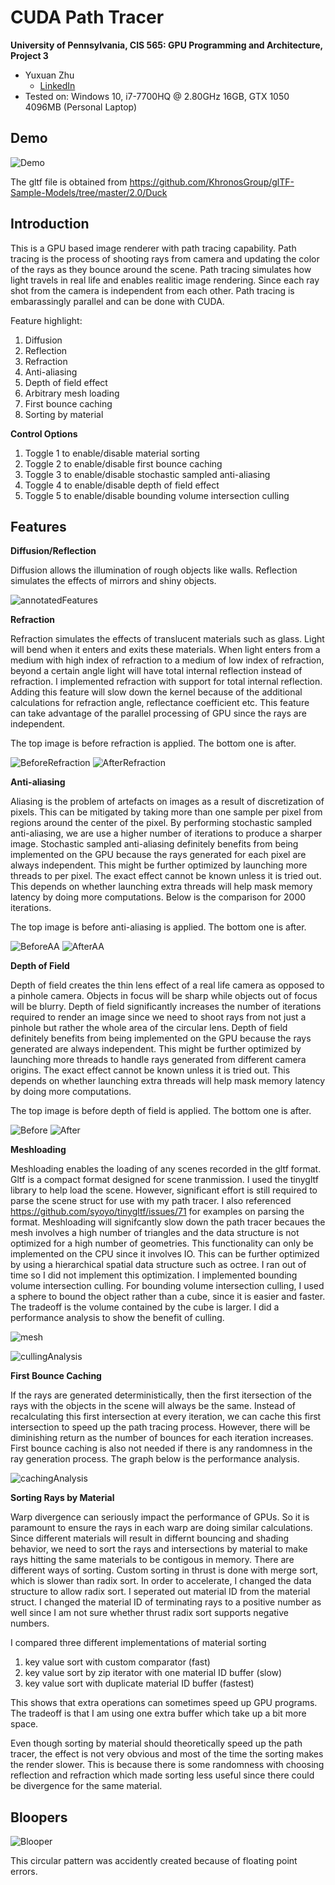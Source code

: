 CUDA Path Tracer
================

**University of Pennsylvania, CIS 565: GPU Programming and Architecture, Project 3**

* Yuxuan Zhu
  * [LinkedIn](https://www.linkedin.com/in/andrewyxzhu/)
* Tested on: Windows 10, i7-7700HQ @ 2.80GHz 16GB, GTX 1050 4096MB (Personal Laptop)

## Demo

![Demo](img/final.png)

The gltf file is obtained from https://github.com/KhronosGroup/glTF-Sample-Models/tree/master/2.0/Duck

## Introduction

This is a GPU based image renderer with path tracing capability. Path tracing is the process of shooting rays from camera and updating the color of the rays as they bounce around the scene. Path tracing simulates how light travels in real life and enables realitic image rendering. Since each ray shot from the camera is independent from each other. Path tracing is embarassingly parallel and can be done with CUDA.   

Feature highlight:
1. Diffusion
2. Reflection
3. Refraction
4. Anti-aliasing
5. Depth of field effect
6. Arbitrary mesh loading
7. First bounce caching
8. Sorting by material

**Control Options**
1. Toggle 1 to enable/disable material sorting
2. Toggle 2 to enable/disable first bounce caching
3. Toggle 3 to enable/disable stochastic sampled anti-aliasing
4. Toggle 4 to enable/disable depth of field effect
5. Toggle 5 to enable/disable bounding volume intersection culling

## Features
**Diffusion/Reflection**

Diffusion allows the illumination of rough objects like walls. Reflection simulates the effects of mirrors and shiny objects.

![annotatedFeatures](img/annotatedFeatures.png)


**Refraction**

Refraction simulates the effects of translucent materials such as glass. Light will bend when it enters and exits these materials. When light enters from a medium with high index of refraction to a medium of low index of refraction, beyond a certain angle light will have total internal reflection instead of refraction. I implemented refraction with support for total internal reflection. Adding this feature will slow down the kernel because of the additional calculations for refraction angle, reflectance coefficient etc. This feature can take advantage of the parallel processing of GPU since the rays are independent. 

The top image is before refraction is applied. The bottom one is after.


![BeforeRefraction](img/beforeRefraction.png)
![AfterRefraction](img/afterRefraction.png)

**Anti-aliasing**

Aliasing is the problem of artefacts on images as a result of discretization of pixels. This can be mitigated by taking more than one sample per pixel from regions around the center of the pixel. By performing stochastic sampled anti-aliasing, we are use a higher number of iterations to produce a sharper image. Stochastic sampled anti-aliasing definitely benefits from being implemented on the GPU because the rays generated for each pixel are always independent. This might be further optimized by launching more threads to per pixel. The exact effect cannot be known unless it is tried out. This depends on whether launching extra threads will help mask memory latency by doing more computations. Below is the comparison for 2000 iterations. 

The top image is before anti-aliasing is applied. The bottom one is after.

![BeforeAA](img/beforeAA.JPG)
![AfterAA](img/afterAA.JPG)


**Depth of Field**

Depth of field creates the thin lens effect of a real life camera as opposed to a pinhole camera. Objects in focus will be sharp while objects out of focus will be blurry. Depth of field significantly increases the number of iterations required to render an image since we need to shoot rays from not just a pinhole but rather the whole area of the circular lens. Depth of field definitely benefits from being implemented on the GPU because the rays generated are always independent. This might be further optimized by launching more threads to handle rays generated from different camera origins. The exact effect cannot be known unless it is tried out. This depends on whether launching extra threads will help mask memory latency by doing more computations. 

The top image is before depth of field is applied. The bottom one is after.

![Before](img/beforeDof.png)
![After](img/afterDof.png)

**Meshloading**

Meshloading enables the loading of any scenes recorded in the gltf format. Gltf is a compact format designed for scene tranmission. I used the tinygltf library to help load the scene. However, significant effort is still required to parse the scene struct for use with my path tracer. I also referenced https://github.com/syoyo/tinygltf/issues/71 for examples on parsing the format. Meshloading will signifcantly slow down the path tracer becaues the mesh involves a high number of triangles and the data structure is not optimized for a high number of geometries. This functionality can only be implemented on the CPU since it involves IO. This can be further optimized by using a hierarchical spatial data structure such as octree. I ran out of time so I did not implement this optimization. I implemented bounding volume intersection culling. For bounding volume intersection culling, I used a sphere to bound the object rather than a cube, since it is easier and faster.
The tradeoff is the volume contained by the cube is larger. I did a performance analysis to show the benefit of culling.

![mesh](img/meshloading.png)

![cullingAnalysis](img/cullingAnalysis.png)

**First Bounce Caching**

If the rays are generated deterministically, then the first itersection of the rays with the objects in the scene will always be the same. Instead of recalculating this first intersection at every iteration, we can cache this first intersection to speed up the path tracing process. However, there will be diminishing return as the number of bounces for each iteration increases. First bounce caching is also not needed if there is any randomness in the ray generation process. The graph below is the performance analysis.

![cachingAnalysis](img/cachingAnalysis.png)

**Sorting Rays by Material**

Warp divergence can seriously impact the performance of GPUs. So it is paramount to ensure the rays in each warp are doing similar calculations. Since different materials will result in differnt bouncing and shading behavior, we need to sort the rays and intersections by material to make rays hitting the same materials to be contigous in memory. There are different ways of sorting. Custom sorting in thrust is done with merge sort, which is slower than radix sort. In order to accelerate, I changed the data
structure to allow radix sort. I seperated out material ID from the material struct. I changed the material ID of terminating rays to a positive number as well since I am not sure whether thrust radix sort supports negative numbers. 

I compared three different implementations of material sorting
1. key value sort with custom comparator (fast)
2. key value sort by zip iterator with one material ID buffer (slow)
3. key value sort with duplicate material ID buffer (fastest)

This shows that extra operations can sometimes speed up GPU programs. The tradeoff is that I am using one extra buffer which take up a bit more space. 

Even though sorting by material should theoretically speed up the path tracer, the effect is not very obvious and most of the time the sorting makes the render slower. This is because there is some randomness with choosing reflection and refraction which made sorting less useful since there could be divergence for the same material.


## Bloopers

![Blooper](img/blooper.png)

This circular pattern was accidently created because of floating point errors.



